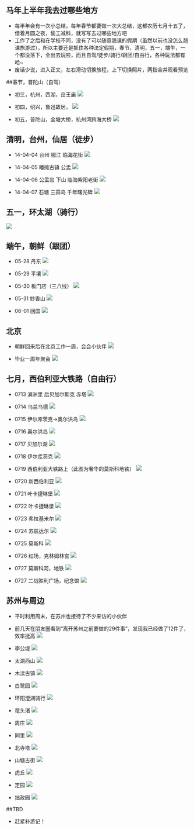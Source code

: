 ## 马年上半年我去过哪些地方
- 每半年会有一次小总结，每年春节都要做一次大总结，这都农历七月十五了，借着月圆之夜，偷工减料，就写写去过哪些地方吧
- 工作了之后和在学校不同，没有了可以随意翘课的假期（虽然以前也没怎么翘课旅游过），所以主要还是抓住各种法定假期，春节，清明，五一，端午，一个都没落下，全出去玩啦，而且自驾/徒步/骑行/跟团/自由行，各种玩法都有哈~
- 废话少说，进入正文，左右滑动切换旅程，上下切换照片，两指合并观看预览



##春节，普陀山（自驾）
- 初三，杭州，西湖，岳王庙
![](https://farm4.staticflickr.com/3862/14689761617_10ac552829_c.jpg)


- 初四，绍兴，鲁迅故居，
![](https://farm6.staticflickr.com/5596/14875974982_d24a51b4a0_c.jpg)


- 初五，普陀山，金塘大桥，杭州湾跨海大桥
![](https://farm4.staticflickr.com/3859/14873870744_d5e98ab344_c.jpg)



## 清明，台州，仙居（徒步）
- 14-04-04 台州 椒江 临海花街
![](https://farm8.staticflickr.com/7053/13800983983_6d91f3ed38_c.jpg)


- 14-04-05 皤摊古镇 公盂
![](https://farm4.staticflickr.com/3814/13800912535_796af27fcd_c.jpg)


- 14-04-06 公盂岩 下山 临海紫阳老街
![](https://farm3.staticflickr.com/2935/13801530434_a069426dbe_c.jpg)


- 14-04-07 石塘 三蒜岛 千年曙光碑
![](https://farm8.staticflickr.com/7432/13824459673_35119a2d42_c.jpg)



## 五一，环太湖（骑行）
![](https://farm4.staticflickr.com/3902/14690395130_7abbec664c_c.jpg)



## 端午，朝鲜（跟团）
- 05-28 丹东
![](https://farm4.staticflickr.com/3901/14876748642_199f05a01e_c.jpg)


- 05-29 平壤
![](https://farm4.staticflickr.com/3857/14876431805_3c55aa9f42_c.jpg)


- 05-30 板门店（三八线）
![](https://farm4.staticflickr.com/3836/14689800580_1243858448_c.jpg)


- 05-31 妙香山
![](https://farm4.staticflickr.com/3844/14896353343_906d4da1c4_c.jpg)


- 06-01 回国
![](https://farm4.staticflickr.com/3894/14689843169_bbb57d6f08_c.jpg)



## 北京
- 朝鲜回来后在北京工作一周，会会小伙伴
![](https://farm4.staticflickr.com/3874/14854110346_e4d069f4f8_c.jpg)


- 毕业一周年聚会
![](https://farm4.staticflickr.com/3886/14854117376_b922571e82_c.jpg)



## 七月，西伯利亚大铁路（自由行）
- 0713 满洲里 后贝加尔斯克 赤塔
![](https://farm6.staticflickr.com/5576/14876790985_8f2876d2e9_c.jpg)


- 0714 乌兰乌德
![](https://farm4.staticflickr.com/3906/14873780631_1303329109_c.jpg)


- 0715 伊尔库茨克->奥尔洪岛
![](https://farm6.staticflickr.com/5555/14874348094_475a9f2289_c.jpg)


- 0716 奥尔洪岛
![](https://farm4.staticflickr.com/3836/14873740091_b7108063b7_c.jpg)


- 0717 贝加尔湖
![](https://farm6.staticflickr.com/5553/14873737861_1cfc5302e6_c.jpg)


- 0718 伊尔库茨克
![](https://farm6.staticflickr.com/5567/14690234768_50917fa62c_c.jpg)


- 0719 西伯利亚大铁路上（此图为奢华的莫斯科地铁）
![](https://farm4.staticflickr.com/3888/14876467132_12ed1a5611_c.jpg)


- 0720 新西伯利亚
![](https://farm4.staticflickr.com/3892/14690149380_7e5f9c553a_c.jpg)


- 0721 叶卡捷琳堡
![](https://farm4.staticflickr.com/3897/14876492262_e3aa63dc07_c.jpg)


- 0722 叶卡捷琳堡
![](https://farm4.staticflickr.com/3847/14690144340_e38f089fe5_c.jpg)


- 0723 弗拉基米尔
![](https://farm4.staticflickr.com/3844/14874372414_1fc0220e30_c.jpg)


- 0724 苏兹达尔
![](https://farm4.staticflickr.com/3919/14690288627_c0255542fa_c.jpg)


- 0725 莫斯科
![](https://farm4.staticflickr.com/3915/14896677983_58a4800073_c.jpg)


- 0726 红场，克林姆林宫
![](https://farm4.staticflickr.com/3860/14876804115_96dd4b130a_c.jpg)


- 0727 莫斯科河，地铁
![](https://farm6.staticflickr.com/5576/14876799395_f778f913d7_c.jpg)


- 0727 二战胜利广场，纪念馆
![](https://farm6.staticflickr.com/5585/14690117990_64924bc539_c.jpg)




## 苏州与周边
- 平时利用周末，在苏州也接待了不少来访的小伙伴
- 前几天在朋友圈看到“离开苏州之前要做的29件事”，发现我已经做了12件了，效率挺高
![](https://farm8.staticflickr.com/7039/13992278962_f472ec9219_c.jpg)


- 李公堤
![](https://farm4.staticflickr.com/3898/14690524788_52cd705a80_c.jpg)


- 太湖西山
![](https://farm8.staticflickr.com/7373/13102314323_e2239aae0c_b.jpg)


- 木渎古镇
![](https://farm8.staticflickr.com/7354/13967211911_32ba11d230_b.jpg)


- 白鹭园
![](https://farm4.staticflickr.com/3861/14854154746_9a321d1d73_c.jpg)


- 环阳澄湖骑行
![](https://farm3.staticflickr.com/2916/14014733073_1a1e6918fb_c.jpg)


- 鼋头渚
![](https://farm4.staticflickr.com/3875/14874708264_5c328fd33e_c.jpg)


- 周庄
![](https://farm8.staticflickr.com/7239/14036810704_d2ac06ce1c_b.jpg)


- 同里
![](https://farm4.staticflickr.com/3844/14874716754_28b38ae5c5_c.jpg)


- 北寺塔
![](https://farm4.staticflickr.com/3886/14874072451_47dc97af3c_c.jpg)


- 山塘古街
![](https://farm4.staticflickr.com/3841/14874125361_c19e101b23_c.jpg)


- 虎丘
![](https://farm6.staticflickr.com/5233/14589837185_7c7463e502_b.jpg)


- 定园
![](https://farm6.staticflickr.com/5552/14402913719_b9382aa3ba_b.jpg)


- 拙政园
![](https://farm8.staticflickr.com/7328/13967262291_6b648cac79_b.jpg)



##TBD
- 赶紧补游记！